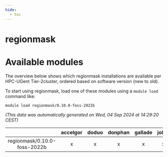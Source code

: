 ```yaml
---
hide:
  - toc
---
```


regionmask
==========

# Available modules


The overview below shows which regionmask installations are available per HPC-UGent Tier-2cluster, ordered based on software version (new to old).

To start using regionmask, load one of these modules using a `module load` command like:

```shell
module load regionmask/0.10.0-foss-2022b
```

*(This data was automatically generated on Wed, 04 Sep 2024 at 14:29:20 CEST)*  

| |accelgor|doduo|donphan|gallade|joltik|shinx|skitty|
| :---: | :---: | :---: | :---: | :---: | :---: | :---: | :---: |
|regionmask/0.10.0-foss-2022b|x|x|x|x|x|-|x|

